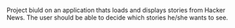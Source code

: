 Project biuld on an application thats loads and displays stories from Hacker News. 
The user should be able to decide which stories he/she wants to see.
